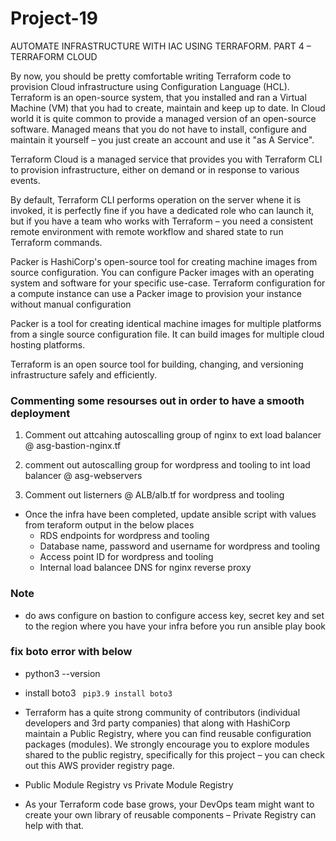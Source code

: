 # Project-19
AUTOMATE INFRASTRUCTURE WITH IAC USING TERRAFORM. PART 4 – TERRAFORM CLOUD

By now, you should be pretty comfortable writing Terraform code to provision Cloud infrastructure using Configuration Language (HCL). Terraform is an open-source system, that you installed and ran a Virtual Machine (VM) that you had to create, maintain and keep up to date. In Cloud world it is quite common to provide a managed version of an open-source software. Managed means that you do not have to install, configure and maintain it yourself – you just create an account and use it "as A Service".

Terraform Cloud is a managed service that provides you with Terraform CLI to provision infrastructure, either on demand or in response to various events.

By default, Terraform CLI performs operation on the server whene it is invoked, it is perfectly fine if you have a dedicated role who can launch it, but if you have a team who works with Terraform – you need a consistent remote environment with remote workflow and shared state to run Terraform commands.

Packer is HashiCorp's open-source tool for creating machine images from source configuration. You can configure Packer images with an operating system and software for your specific use-case. Terraform configuration for a compute instance can use a Packer image to provision your instance without manual configuration

Packer is a tool for creating identical machine images for multiple platforms from a single source configuration file. It can build images for multiple cloud hosting platforms.

Terraform is an open source tool for building, changing, and versioning infrastructure safely and efficiently.


### Commenting some resourses out in order to have a smooth deployment
1. Comment out attcahing autoscalling group of nginx to ext load balancer @ asg-bastion-nginx.tf
2. comment out autoscalling group for wordpress and tooling to int load balancer @ asg-webservers

3. Comment out listerners @ ALB/alb.tf  for wordpress and tooling 

- Once the infra have been completed, update ansible script with values from teraform output in the below places 
    - RDS endpoints for wordpress and tooling
    - Database name, password and username for wordpress and tooling
    - Access point ID for wordpress and tooling
    - Internal load balancee DNS for nginx reverse proxy

### Note
- do aws configure on bastion to configure access key, secret key and set to the region where you have your infra before you run ansible play book

### fix boto error with below
-  python3 --version
- install boto3 ` pip3.9 install boto3`

- Terraform has a quite strong community of contributors (individual developers and 3rd party companies) that along with HashiCorp maintain a Public Registry, where you can find reusable configuration packages (modules). We strongly encourage you to explore modules shared to the public registry, specifically for this project – you can check out this AWS provider registry page.

- Public Module Registry vs Private Module Registry

- As your Terraform code base grows, your DevOps team might want to create your own library of reusable components – Private Registry can help with that.



